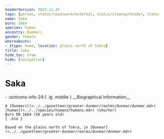 ```yaml
---
headerVersion: 2023.11.25
tags: [person, status/needswork/external, status/cleanup/header, status/image]
name: Saka
born: 1664
species: human
ancestry: Dunmari
gender: female
whereabouts:
- {type: home, location: plains north of Tokra}
title: Saka
hide_toc: true
hide: [navigation]
---
```

# Saka
<div class="grid cards ext-narrow-margin ext-one-column" markdown>
- :octicons-info-24:{ .lg .middle } __Biographical Information__

    A [Dunmari](<../../gazetteer/greater-dunmar/realms/dunmar/dunmar.md>) [human](<../../species/humans/humans.md>) (she/her)  
    Born DR 1664 (56 years old)  
    { .bio }

    Based on the plains north of Tokra, in [Dunmar](<../../gazetteer/greater-dunmar/realms/dunmar/dunmar.md>)
</div>


